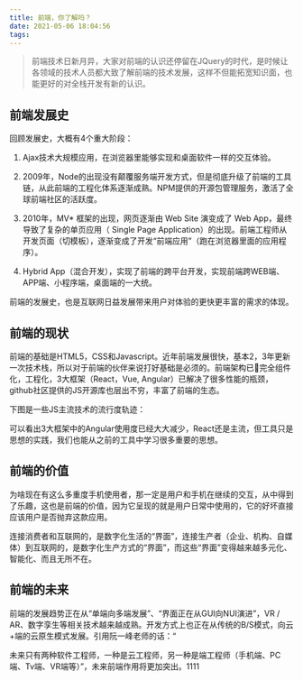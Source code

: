 ```yaml
---
title: 前端，你了解吗？
date: 2021-05-06 18:04:56
tags:
---
```


> 前端技术日新月异，大家对前端的认识还停留在JQuery的时代，是时候让各领域的技术人员都大致了解前端的技术发展，这样不但能拓宽知识面，也能更好的对全栈开发有新的认识。
## 前端发展史
回顾发展史，大概有4个重大阶段：

1. Ajax技术大规模应用，在浏览器里能够实现和桌面软件一样的交互体验。

2. 2009年，Node的出现没有颠覆服务端开发方式，但是彻底升级了前端的工具链，从此前端的工程化体系逐渐成熟。NPM提供的开源包管理服务，激活了全球前端社区的活跃度。

3. 2010年，MV* 框架的出现，网页逐渐由 Web Site 演变成了 Web App，最终导致了复杂的单页应用（ Single Page Application）的出现。前端工程师从开发页面（切模板），逐渐变成了开发“前端应用”（跑在浏览器里面的应用程序）。

4. Hybrid App（混合开发），实现了前端的跨平台开发，实现前端跨WEB端、APP端、小程序端，桌面端的一大统。

前端的发展史，也是互联网日益发展带来用户对体验的更快更丰富的需求的体现。

## 前端的现状
前端的基础是HTML5，CSS和Javascript。近年前端发展很快，基本2，3年更新一次技术栈，所以对于前端的伙伴来说打好基础是必须的。前端架构已完全组件化，工程化，3大框架（React，Vue, Angular）已解决了很多性能的瓶颈，github社区提供的JS开源库也层出不穷，丰富了前端的生态。

下图是一些JS主流技术的流行度轨迹：

可以看出3大框架中的Angular使用度已经大大减少，React还是主流，但工具只是思想的实践，我们也能从之前的工具中学习很多重要的思想。

## 前端的价值
为啥现在有这么多重度手机使用者，那一定是用户和手机在继续的交互，从中得到了乐趣，这也是前端的价值，因为它呈现的就是用户日常中使用的，它的好坏直接应该用户是否抛弃这款应用。

连接消费者和互联网的，是数字化生活的“界面”，连接生产者（企业、机构、自媒体）到互联网的，是数字化生产方式的“界面”，而这些“界面”变得越来越多元化、智能化、而且无所不在。

## 前端的未来
前端的发展趋势正在从“单端向多端发展”、“界面正在从GUI向NUI演进”，VR / AR、数字孪生等相关技术越来越成熟。开发方式上也正在从传统的B/S模式，向云+端的云原生模式发展。引用阮一峰老师的话：“

未来只有两种软件工程师，一种是云工程师，另一种是端工程师（手机端、PC端、Tv端、VR端等）”，未来前端作用将更加突出。1111